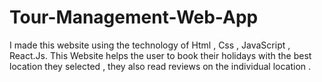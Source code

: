 # Tour-Management-Web-App
I made this website using the technology of Html , Css , JavaScript , React.Js. This Website helps the user to book their holidays with the best location they selected , they also read reviews on the individual location .
